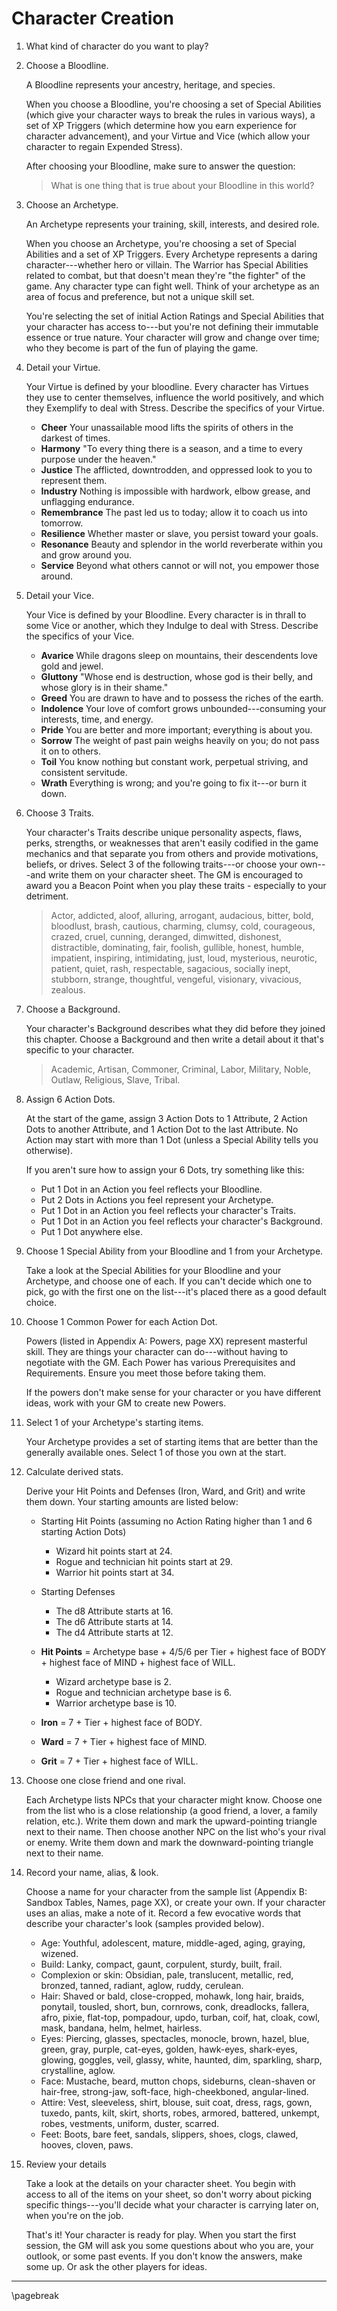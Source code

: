 # Character Creation

1. What kind of character do you want to play?

2. Choose a Bloodline.

    A Bloodline represents your ancestry, heritage, and species.

    When you choose a Bloodline, you're choosing a set of Special Abilities (which give your character ways to break the rules in various ways), a set of XP Triggers (which determine how you earn experience for character advancement), and your Virtue and Vice (which allow your character to regain Expended Stress).

    After choosing your Bloodline, make sure to answer the question:

    > What is one thing that is true about your Bloodline in this world?

3. Choose an Archetype.

    An Archetype represents your training, skill, interests, and desired role.

    When you choose an Archetype, you're choosing a set of Special Abilities and a set of XP Triggers. Every Archetype represents a daring character---whether hero or villain. The Warrior has Special Abilities related to combat, but that doesn't mean they're "the fighter" of the game. Any character type can fight well. Think of your archetype as an area of focus and preference, but not a unique skill set.

    You're selecting the set of initial Action Ratings and Special Abilities that your character has access to---but you're not defining their immutable essence or true nature. Your character will grow and change over time; who they become is part of the fun of playing the game.

4. Detail your Virtue.

    Your Virtue is defined by your bloodline. Every character has Virtues they use to center themselves, influence the world positively, and which they Exemplify to deal with Stress. Describe the specifics of your Virtue.

    * **Cheer** Your unassailable mood lifts the spirits of others in the darkest of times.
    * **Harmony** "To every thing there is a season, and a time to every purpose under the heaven."
    * **Justice** The afflicted, downtrodden, and oppressed look to you to represent them.
    * **Industry** Nothing is impossible with hardwork, elbow grease, and unflagging endurance.
    * **Remembrance** The past led us to today; allow it to coach us into tomorrow.
    * **Resilience** Whether master or slave, you persist toward your goals.
    * **Resonance** Beauty and splendor in the world reverberate within you and grow around you.
    * **Service** Beyond what others cannot or will not, you empower those around.

5. Detail your Vice.

    Your Vice is defined by your Bloodline. Every character is in thrall to some Vice or another, which they Indulge to deal with Stress. Describe the specifics of your Vice.

    * **Avarice** While dragons sleep on mountains, their descendents love gold and jewel.
    * **Gluttony** "Whose end is destruction, whose god is their belly, and whose glory is in their shame."
    * **Greed** You are drawn to have and to possess the riches of the earth.
    * **Indolence** Your love of comfort grows unbounded---consuming your interests, time, and energy.
    * **Pride** You are better and more important; everything is about you.
    * **Sorrow** The weight of past pain weighs heavily on you; do not pass it on to others.
    * **Toil** You know nothing but constant work, perpetual striving, and consistent servitude.
    * **Wrath** Everything is wrong; and you're going to fix it---or burn it down.

6. Choose 3 Traits.

    Your character's Traits describe unique personality aspects, flaws, perks, strengths, or weaknesses that aren't easily codified in the game mechanics and that separate you from others and provide motivations, beliefs, or drives. Select 3 of the following traits---or choose your own---and write them on your character sheet. The GM is encouraged to award you a Beacon Point when you play these traits - especially to your detriment.

    > Actor, addicted, aloof, alluring, arrogant, audacious, bitter, bold, bloodlust, brash, cautious, charming, clumsy, cold, courageous, crazed, cruel, cunning, deranged, dimwitted, dishonest, distractible, dominating, fair, foolish, gullible, honest, humble, impatient, inspiring, intimidating, just, loud, mysterious, neurotic, patient, quiet, rash, respectable, sagacious, socially inept, stubborn, strange, thoughtful, vengeful, visionary, vivacious, zealous.

7. Choose a Background.

    Your character's Background describes what they did before they joined this chapter. Choose a Background and then write a detail about it that's specific to your character.

    > Academic, Artisan, Commoner, Criminal, Labor, Military, Noble, Outlaw, Religious, Slave, Tribal.

8. Assign 6 Action Dots.

    At the start of the game, assign 3 Action Dots to 1 Attribute, 2 Action Dots to another Attribute, and 1 Action Dot to the last Attribute. No Action may start with more than 1 Dot (unless a Special Ability tells you otherwise).

    If you aren't sure how to assign your 6 Dots, try something like this:

    * Put 1 Dot in an Action you feel reflects your Bloodline.
    * Put 2 Dots in Actions you feel represent your Archetype.
    * Put 1 Dot in an Action you feel reflects your character's Traits.
    * Put 1 Dot in an Action you feel reflects your character's Background.
    * Put 1 Dot anywhere else.

9. Choose 1 Special Ability from your Bloodline and 1 from your Archetype.

    Take a look at the Special Abilities for your Bloodline and your Archetype, and choose one of each. If you can't decide which one to pick, go with the first one on the list---it's placed there as a good default choice.

10. Choose 1 Common Power for each Action Dot.

    Powers (listed in Appendix A: Powers, page XX) represent masterful skill. They are things your character can do---without having to negotiate with the GM. Each Power has various Prerequisites and Requirements. Ensure you meet those before taking them.

    If the powers don't make sense for your character or you have different ideas, work with your GM to create new Powers.

11. Select 1 of your Archetype's starting items.

    Your Archetype provides a set of starting items that are better than the generally available ones. Select 1 of those you own at the start.

12. Calculate derived stats.

    Derive your Hit Points and Defenses (Iron, Ward, and Grit) and write them down. Your starting amounts are listed below:

    * Starting Hit Points (assuming no Action Rating higher than 1 and 6 starting Action Dots)
        * Wizard hit points start at 24.
        * Rogue and technician hit points start at 29.
        * Warrior hit points start at 34.
    * Starting Defenses
        * The d8 Attribute starts at 16.
        * The d6 Attribute starts at 14.
        * The d4 Attribute starts at 12.

    * **Hit Points** = Archetype base + 4/5/6 per Tier + highest face of BODY + highest face of MIND + highest face of WILL.
        * Wizard archetype base is 2.
        * Rogue and technician archetype base is 6.
        * Warrior archetype base is 10.
    * **Iron** = 7 + Tier + highest face of BODY.
    * **Ward** = 7 + Tier + highest face of MIND.
    * **Grit** = 7 + Tier + highest face of WILL.

13. Choose one close friend and one rival.

    Each Archetype lists NPCs that your character might know. Choose one from the list who is a close relationship (a good friend, a lover, a family relation, etc.). Write them down and mark the upward-pointing triangle next to their name. Then choose another NPC on the list who's your rival or enemy. Write them down and mark the downward-pointing triangle next to their name.

14. Record your name, alias, & look.

    Choose a name for your character from the sample list (Appendix B: Sandbox Tables, Names, page XX), or create your own. If your character uses an alias, make a note of it. Record a few evocative words that describe your character's look (samples provided below).

    * Age: Youthful, adolescent, mature, middle-aged, aging, graying, wizened.
    * Build: Lanky, compact, gaunt, corpulent, sturdy, built, frail.
    * Complexion or skin: Obsidian, pale, translucent, metallic, red, bronzed, tanned, radiant, aglow, ruddy, cerulean.
    * Hair: Shaved or bald, close-cropped, mohawk, long hair, braids, ponytail, tousled, short, bun, cornrows, conk, dreadlocks, fallera, afro, pixie, flat-top, pompadour, updo, turban, coif, hat, cloak, cowl, mask, bandana, helm, helmet, hairless.
    * Eyes: Piercing, glasses, spectacles, monocle, brown, hazel, blue, green, gray, purple, cat-eyes, golden, hawk-eyes, shark-eyes, glowing, goggles, veil, glassy, white, haunted, dim, sparkling, sharp, crystalline, aglow.
    * Face: Mustache, beard, mutton chops, sideburns, clean-shaven or hair-free, strong-jaw, soft-face, high-cheekboned, angular-lined.
    * Attire: Vest, sleeveless, shirt, blouse, suit coat, dress, rags, gown, tuxedo, pants, kilt, skirt, shorts, robes, armored, battered, unkempt, robes, vestments, uniform, duster, scarred.
    * Feet: Boots, bare feet, sandals, slippers, shoes, clogs, clawed, hooves, cloven, paws.

15. Review your details

    Take a look at the details on your character sheet. You begin with access to all of the items on your sheet, so don't worry about picking specific things---you'll decide what your character is carrying later on, when you're on the job.

    That's it! Your character is ready for play. When you start the first session, the GM will ask you some questions about who you are, your outlook, or some past events. If you don't know the answers, make some up. Or ask the other players for ideas.

* * * * * * * * * * * * * * * * * * * * * * * * * * * * * * * * * * * * * * * *

\pagebreak
